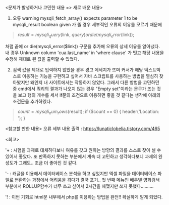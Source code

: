 <문제가 발생하거나 고민한 내용 => 새로 배운 내용>
1) 오류 warning mysqli_fetch_array() expects parameter 1 to be mysqli_result boolean given 가 뜰 경우 세부적인 오류의 이유를 모르기 때문에 
>$result = mysqli_query($link, $query) or die(mysqli_error($link));

처럼 끝에 or die(mysqli_error($link)) 구문을 추가해 오류의 상세 이유를 알아냈다.
내 경우 Unknown column 'cua.last_name' in 'where clause' 가 떳고 해당 내용을 수정해 제대로 된 값을 출력할 수 있었다.


2) 검색 값을 제대로 입력하지 않았을 경우 경고 메세지가 뜨며 커서가 해당 텍스트박스로 이동하는 기능을 구현하고 싶어서 자바 스크립트를 사용하는 방법을 열심히 찾아봤지만 왜인지 내 사이트에서는 작동하지 않았다. 그래서 다른 방법을 고민하던 중 cmd에서 쿼리의 결과가 나오지 않는 경우 "Empty set"이라는 문구가 뜨는 것을 보고 행의 개수를 세서 if문의 조건으로 이용하면 좋을 것 같다는 생각에 아래의 조건문을 추가하였다.
>$count = mysqli_num_rows($result);
    if ($count == 0) { 
        header('Location: ');
    }

<참고할 만한 내용>
오류 세부 내용 출력 : https://lunaticlobelia.tistory.com/465

<회고>

'+ : 시험을 과제로 대체하다보니 여유를 갖고 원하는 방향의 결과를 스스로 찾아 낼 수 있어서 좋았다. 또 만족하지 못하는 부분에서 계속 더 고민하고 생각하다보니 과제의 완성도가 그래도.. 조금 더 좋아진 것 같다.

'- : 캐글을 이용해서 데이터베이스 분석을 하고 싶었지만 엑셀 파일을 데이터베이스 파일로 변환하는 과정에서 어려움을 겪다가 결국 포기..
첫 번째 메뉴인 배우별 영화검색 부분에서 ROLLUP함수가 너무 쓰고 싶어서 2시간을 헤맸지만 쓰지 못했다..........

'! : 이번 기회로 html문 내부에서 php를 이용하는 방법을 완전!! 확실하게 알게 되었다.
